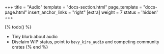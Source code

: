 +++
title = "Audio"
template = "docs-section.html"
page_template = "docs-page.html"
insert_anchor_links = "right"
[extra]
weight = 7
status = 'hidden'
+++

{% todo() %}

* Tiny blurb about audio
* Disclaim WIP status, point to `bevy_kira_audio` and competing community crates
{% end %}
